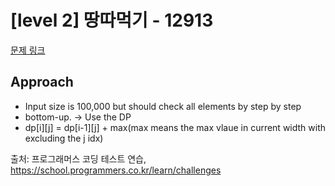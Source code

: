 # [level 2] 땅따먹기 - 12913 

[문제 링크](https://school.programmers.co.kr/learn/courses/30/lessons/12913) 

## Approach
* Input size is 100,000 but should check all elements by step by step
* bottom-up. -> Use the DP
* dp[i][j] = dp[i-1][j] + max(max means the max vlaue in current width with excluding the j idx)



 출처: 프로그래머스 코딩 테스트 연습, https://school.programmers.co.kr/learn/challenges
